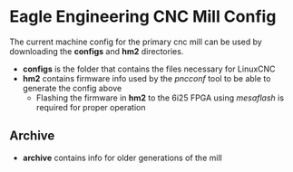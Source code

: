 # Eagle Engineering CNC Mill Config

The current machine config for the primary cnc mill can be used by downloading the **configs** and **hm2** directories.

- **configs** is the folder that contains the files necessary for LinuxCNC
- **hm2** contains firmware info used by the *pncconf* tool to be able to generate the config above
    - Flashing the firmware in **hm2** to the 6i25 FPGA using *mesaflash* is required for proper operation

## Archive
- **archive** contains info for older generations of the mill
